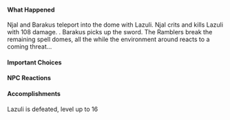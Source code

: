 #### What Happened
Njal and Barakus teleport into the dome with Lazuli. Njal crits and kills Lazuli with 108 damage. . Barakus picks up the sword. The Ramblers break the remaining spell domes, all the while the environment around reacts to a coming threat...

#### Important Choices

#### NPC Reactions

#### Accomplishments
Lazuli is defeated, level up to 16